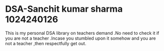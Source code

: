 # DSA-Sanchit kumar sharma 1024240126
This  is  my personal DSA library on teachers demand .No need to check it if you are not a teacher .Incase you stumbled upon it somehow and you are not a teacher ,then respectfully get out.
